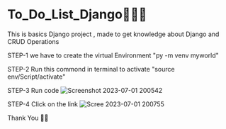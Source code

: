 # To_Do_List_Django🔹🔹🔹
This is basics Django project , made to get knowledge about Django and CRUD Operations

STEP-1
we have to create the virtual Environment 
"py -m venv myworld"

STEP-2
Run this commond in terminal to activate 
"source env/Script/activate"

STEP-3
Run code
![Screenshot 2023-07-01 200542](https://github.com/omkar8087/To_Do_List_Django/assets/90601006/861172c9-bca4-4250-8b75-729e92b3d58a)

STEP-4
Click on the link
![Scree 2023-07-01 200755](https://github.com/omkar8087/To_Do_List_Django/assets/90601006/813588ed-4b7f-49ba-b00d-b303edac494d)

Thank You 🙏🙏

